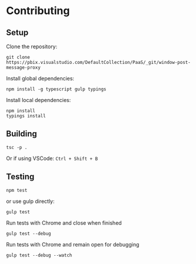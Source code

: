 # Contributing

## Setup

Clone the repository:
```
git clone https://pbix.visualstudio.com/DefaultCollection/PaaS/_git/window-post-message-proxy
```

Install global dependencies:
```
npm install -g typescript gulp typings
```

Install local dependencies:
```
npm install
typings install
```

## Building
```
tsc -p .
```
Or if using VSCode: `Ctrl + Shift + B`

## Testing
```
npm test
```
or use gulp directly:
```
gulp test
```

Run tests with Chrome and close when finished
```
gulp test --debug
```

Run tests with Chrome and remain open for debugging
```
gulp test --debug --watch
```